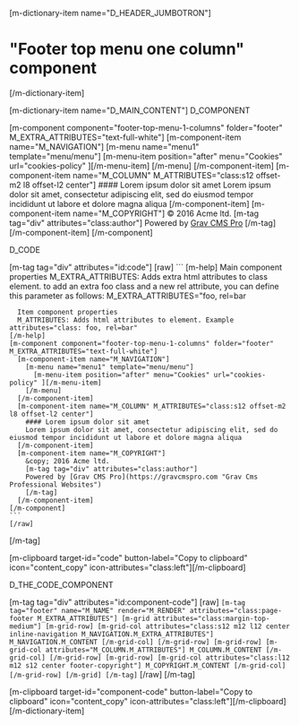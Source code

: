 [m-dictionary-item name="D_HEADER_JUMBOTRON"]
  # "Footer top menu one column" component
[/m-dictionary-item]

[m-dictionary-item name="D_MAIN_CONTENT"]
  D_COMPONENT

  [m-component component="footer-top-menu-1-columns" folder="footer" M_EXTRA_ATTRIBUTES="text-full-white"]
    [m-component-item name="M_NAVIGATION"]
      [m-menu name="menu1" template="menu/menu"]
        [m-menu-item position="after" menu="Cookies" url="cookies-policy" ][/m-menu-item]
      [/m-menu]
    [/m-component-item]
    [m-component-item name="M_COLUMN" M_ATTRIBUTES="class:s12 offset-m2 l8 offset-l2 center"]
      #### Lorem ipsum dolor sit amet
      Lorem ipsum dolor sit amet, consectetur adipiscing elit, sed do eiusmod tempor incididunt ut labore et dolore magna aliqua
    [/m-component-item]
    [m-component-item name="M_COPYRIGHT"]
      &copy; 2016 Acme ltd.
      [m-tag tag="div" attributes="class:author"]
      Powered by [Grav CMS Pro](https://gravcmspro.com "Grav Cms Professional Websites")
      [/m-tag]
    [/m-component-item]
  [/m-component]

  D_CODE

  [m-tag tag="div" attributes="id:code"]
    [raw]
    ```
    [m-help]
      Main component properties
      M_EXTRA_ATTRIBUTES: Adds extra html attributes to class element. to add an extra foo class and a new rel attribute, you can define this parameter as follows: M_EXTRA_ATTRIBUTES="foo, rel=bar

      Item component properties
      M_ATTRIBUTES: Adds html attributes to element. Example attributes="class: foo, rel=bar"
    [/m-help]
    [m-component component="footer-top-menu-1-columns" folder="footer" M_EXTRA_ATTRIBUTES="text-full-white"]
      [m-component-item name="M_NAVIGATION"]
        [m-menu name="menu1" template="menu/menu"]
          [m-menu-item position="after" menu="Cookies" url="cookies-policy" ][/m-menu-item]
        [/m-menu]
      [/m-component-item]
      [m-component-item name="M_COLUMN" M_ATTRIBUTES="class:s12 offset-m2 l8 offset-l2 center"]
        #### Lorem ipsum dolor sit amet
        Lorem ipsum dolor sit amet, consectetur adipiscing elit, sed do eiusmod tempor incididunt ut labore et dolore magna aliqua
      [/m-component-item]
      [m-component-item name="M_COPYRIGHT"]
        &copy; 2016 Acme ltd.
        [m-tag tag="div" attributes="class:author"]
        Powered by [Grav CMS Pro](https://gravcmspro.com "Grav Cms Professional Websites")
        [/m-tag]
      [/m-component-item]
    [/m-component]     
    ```
    [/raw]
  [/m-tag]  

  [m-clipboard target-id="code" button-label="Copy to clipboard" icon="content_copy" icon-attributes="class:left"][/m-clipboard]

  D_THE_CODE_COMPONENT

  [m-tag tag="div" attributes="id:component-code"]
    [raw]
    ```
    [m-tag tag="footer" name="M_NAME" render="M_RENDER" attributes="class:page-footer M_EXTRA_ATTRIBUTES"]
      [m-grid attributes="class:margin-top-medium"]
        [m-grid-row]
          [m-grid-col attributes="class:s12 m12 l12 center inline-navigation M_NAVIGATION.M_EXTRA_ATTRIBUTES"]
            M_NAVIGATION.M_CONTENT
          [/m-grid-col]
        [/m-grid-row]
        [m-grid-row]
          [m-grid-col attributes="M_COLUMN.M_ATTRIBUTES"]
            M_COLUMN.M_CONTENT
          [/m-grid-col]
        [/m-grid-row]
        [m-grid-row]
          [m-grid-col attributes="class:l12 m12 s12 center footer-copyright"]
            M_COPYRIGHT.M_CONTENT
          [/m-grid-col]
        [/m-grid-row]
      [/m-grid]
    [/m-tag]
    ```
    [/raw]
  [/m-tag]  

  [m-clipboard target-id="component-code" button-label="Copy to clipboard" icon="content_copy" icon-attributes="class:left"][/m-clipboard]
[/m-dictionary-item]
